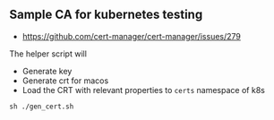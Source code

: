 ## Sample CA for kubernetes testing
- https://github.com/cert-manager/cert-manager/issues/279

The helper script will 
- Generate key
- Generate crt for macos
- Load the CRT with relevant properties to `certs` namespace of k8s

```
sh ./gen_cert.sh
```
